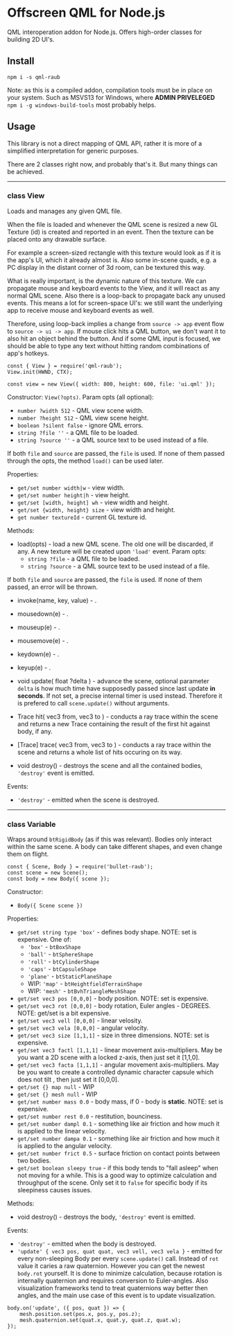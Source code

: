 # Offscreen QML for Node.js

QML interoperation addon for Node.js. Offers high-order classes for building 2D UI's.


## Install

```
npm i -s qml-raub
```

Note: as this is a compiled addon, compilation tools must be in place on your system.
Such as MSVS13 for Windows, where **ADMIN PRIVELEGED** `npm i -g windows-build-tools` most probably helps.


## Usage

This library is not a direct mapping of QML API, rather it is more of a simplified
interpretation for generic purposes.

There are 2 classes right now, and probably that's it. But many things can be achieved.

---

### class View

Loads and manages any given QML file.

When the file is loaded and whenever the QML scene is resized a new GL
Texture (id) is created and reported in an event. Then the texture can
be placed onto any drawable surface.

For example a screen-sized rectangle with this texture would look as if it is
the app's UI, which it already almost is. Also some in-scene quads, e.g. a PC
display in the distant corner of 3d room, can be textured this way.

What is really important, is the dynamic nature of this texture. We can
propagate mouse and keyboard events to the View, and it will react as any
normal QML scene. Also there is a loop-back to propagate back any unused
events. This means a lot for screen-space UI's: we still want the underlying
app to receive mouse and keyboard events as well.

Therefore, using loop-back implies a change from `source -> app` event
flow to `source -> ui -> app`. If mouse click hits a QML button, we don't
want it to also hit an object behind the button. And if some QML input is
focused, we should be able to type any text without hitting random
combinations of app's hotkeys.

```
const { View } = require('qml-raub');
View.init(HWND, CTX);

const view = new View({ width: 800, height: 600, file: 'ui.qml' });
```


Constructor: `View(?opts)`. Param opts (all optional):
* `number ?width 512` - QML view scene width.
* `number ?height 512` - QML view scene height.
* `boolean ?silent false` - ignore QML errors.
* `string ?file ''` - a QML file to be loaded.
* `string ?source ''` - a QML source text to be used instead of a file.

If both `file` and `source` are passed, the `file` is used. If none of them passed
through the opts, the method `load()` can be used later.


Properties:
* `get/set number width|w` - view width.
* `get/set number height|h` - view height.
* `get/set [width, height] wh` - view width and height.
* `get/set {width, height} size` - view width and height.
* `get number textureId` - current GL texture id.


Methods:
* load(opts) - load a new QML scene. The old one will be discarded, if any. A new
texture will be created upon `'load'` event. Param opts:
	* `string ?file` - a QML file to be loaded.
	* `string ?source` - a QML source text to be used instead of a file.

If both `file` and `source` are passed, the `file` is used. If none of them passed,
an error will be thrown.

* invoke(name, key, value) - .
* mousedown(e) - .
* mouseup(e) - .
* mousemove(e) - .
* keydown(e) - .
* keyup(e) - .


* void update( float ?delta ) - advance the scene, optional parameter `delta` is how much time have
supposedly passed since last update **in seconds**. If not set, a precise internal
timer is used instead. Therefore it is prefered to call `scene.update()` without arguments.
* Trace hit( vec3 from, vec3 to ) - conducts a ray trace within the scene and returns a new Trace
containing the result of the first hit against body, if any.
* [Trace] trace( vec3 from, vec3 to ) - conducts a ray trace within the scene and returns a
whole list of hits occuring on its way.
* void destroy() - destroys the scene and all the contained bodies, `'destroy'` event is emitted.


Events:
* `'destroy'` - emitted when the scene is destroyed.


---

### class Variable

Wraps around `btRigidBody` (as if this was relevant). Bodies only interact within the same scene.
A body can take different shapes, and even change them on flight.

```
const { Scene, Body } = require('bullet-raub');
const scene = new Scene();
const body = new Body({ scene });
```


Constructor:
* `Body({ Scene scene })`


Properties:
* `get/set string type 'box'` - defines body shape.  NOTE: set is expensive. One of:
	* `'box'` - `btBoxShape`
	* `'ball'` - `btSphereShape`
	* `'roll'` - `btCylinderShape`
	* `'caps'` - `btCapsuleShape`
	* `'plane'` - `btStaticPlaneShape`
	* WIP: `'map'` - `btHeightfieldTerrainShape`
	* WIP: `'mesh'` - `btBvhTriangleMeshShape`
* `get/set vec3 pos [0,0,0]` - body position. NOTE: set is expensive.
* `get/set vec3 rot [0,0,0]` - body rotation, Euler angles - DEGREES. NOTE: get/set is a bit expensive.
* `get/set vec3 vell [0,0,0]` - linear velosity.
* `get/set vec3 vela [0,0,0]` - angular velocity.
* `get/set vec3 size [1,1,1]` - size in three dimensions. NOTE: set is expensive.
* `get/set vec3 factl [1,1,1]` - linear movement axis-multipliers. May be you want a 2D
scene with a locked z-axis, then just set it [1,1,0].
* `get/set vec3 facta [1,1,1]` - angular movement axis-multipliers. May be you want to
create a controlled dynamic character capsule which does not tilt , then just set it [0,0,0].
* `get/set {} map null` - WIP
* `get/set {} mesh null` - WIP
* `get/set number mass 0.0` - body mass, if 0 - body is **static**. NOTE: set is expensive.
* `get/set number rest 0.0` - restitution, bounciness.
* `get/set number dampl 0.1` - something like air friction and how much it is applied to
the linear velocity.
* `get/set number dampa 0.1` - something like air friction and how much it is applied to
the angular velocity.
* `get/set number frict 0.5` - surface friction on contact points between two bodies.
* `get/set boolean sleepy true` - if this body tends to "fall asleep" when not moving for
a while. This is a good way to optimize calculation and throughput of the scene. Only
set it to `false` for specific body if its sleepiness causes issues.


Methods:
* void destroy() - destroys the body, `'destroy'` event is emitted.


Events:
* `'destroy'` - emitted when the body is destroyed.
* `'update' { vec3 pos, quat quat, vec3 vell, vec3 vela }` - emitted for every non-sleeping
Body per every `scene.update()` call. Instead of `rot` value it caries a raw quaternion.
However you can get the newest `body.rot` yourself. It is done to minimize calculation,
because rotation is internally quaternion and requires conversion to Euler-angles. Also
visualization frameworks tend to treat quaternions way better then angles, and the main
use case of this event is to update visualization.
```
body.on('update', ({ pos, quat }) => {
	mesh.position.set(pos.x, pos.y, pos.z);
	mesh.quaternion.set(quat.x, quat.y, quat.z, quat.w);
});
```
